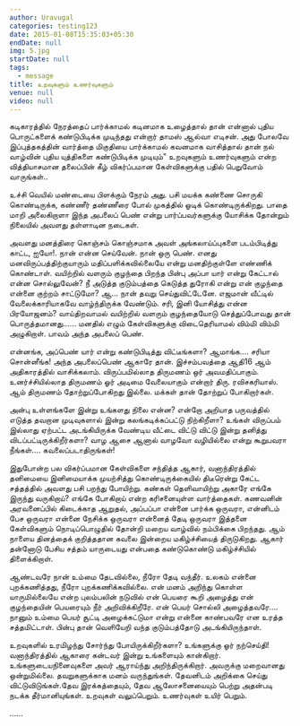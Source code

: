 ```yaml
---
author: Uravugal
categories: testing123
date: 2015-01-08T15:35:03+05:30
endDate: null
img: 5.jpg
startDate: null
tags: 
  - message
title: உறவுகளும் உணர்வுகளும்
venue: null
video: null
---
```


கடிகாரத்தில் நேரத்தைப் பார்க்காமல் கடினமாக உழைத்தால் தான் என்னால் புதிய பொருட்களைக் கண்டுபிடிக்க முடிந்தது என்றார் தாமஸ் ஆல்வா எடிசன். அது போலவே இப்புத்தகத்தின் வார்த்தை மிகுதியை பார்க்காமல் கவனமாக வாசித்தால் தான் நல் வாழ்வின் புதிய யுத்திகளை கண்டுபிடிக்க முடியும்" உறவுகளும் உணர்வுகளும் என்ற வித்தியாசமான தலைப்பின் கீழ் விகர்ப்பமான கேள்விகளுக்கு பதில் பெறுவோம்
வாருங்கள்..
<!--more-->

உச்சி வெயில் மண்டையை பிளக்கும் நேரம் அது. பசி மயக்க கண்ணை சொருகி கொண்டிருக்க, கண்ணீர் தண்ணீரை போல் முகத்தில் ஓடிக் கொண்டிருக்கிறது. பாதை மாறி அலைகிறாளா இந்த அபலைப் பெண் என்று பார்ப்பவர்களுக்கு யோசிக்க தோன்றும் நிலையில் அவளது தள்ளாடின நடைகள்.

அவளது மனத்திரை கொஞ்சம் கொஞ்சமாக அவள் அங்கலாய்ப்புகளை படம்பிடித்து காட்ட, ஐயோ!. நான் என்ன செய்வேன். நான் ஒரு பெண். எனது மனவிருப்பத்திற்குயாரும் மதிப்பளிக்கவில்லையே என்று மனதிற்குள்ளே எண்ணிக் கொண்டாள். வயிற்றில் வளரும் குழந்தை பிறந்த பின்பு அப்பா யார் என்று கேட்டால் என்ன சொல்லுவேன்? நீ அடுத்த குடும்பத்தை கெடுத்த துரோகி என்று என் குழந்தை என்னை குற்றம் சாட்டுமோ? ஆ... நான் தவறு செய்துவிட்டேனே. எஜமான் வீட்டில் வேலைக்காரியாகவே வாழ்ந்திருக்க வேண்டும். சரி, இனி யோசித்து என்ன பிரயோஜனம்? வாய்திறவாமல் வயிற்றில் வளரும் குழந்தையோடு செத்துப்போவது தான் பொருத்தமானது...... மனதில் எழும் கேள்விகளுக்கு விடைதெரியாமல் விம்மி விம்மி அழுகிறாள். பாவம் அந்த அபலைப் பெண்.

என்னங்க, அப்பெண் யார் என்று கண்டுபிடித்து விட்டீங்களா? ஆமாங்க.... சரியா சொன்னீங்க! அந்த அபலைப்பெண் ஆகாரே தான். இச்சம்பவத்தை ஆதி16 ஆம் அதிகாரத்தில் வாசிக்கலாம். விருப்பமில்லாத திருமணம் ஒர் அவமதிப்பாகும். உனர்ச்சியில்லாத திருமணம் ஓர் அடிமை வேலையாகும் என்றார் திரு. ரவிசகரியாஸ். ஆம் திருமணம் தோற்றுப்போகிறது இல்லை. மக்கள் தான் தோற்றுப் போகிறார்கள்.

அன்பு உள்ளங்களே இன்று உங்களது நிலை என்ன? என்றோ அறியாத பருவத்தில் எடுத்த தவறான முடிவுகளால் இன்று கலங்கடிக்கப்பட்டு நிற்கிறீளா? உங்கள் விருப்பம் இல்லாது ஏற்பட்ட அடங்கியிருக்க வேண்டிய வீட்டை விட்டு விட்டு இன்று தனித்து விடப்பட்டிருக்கிறீர்களா? வாழ ஆசை ஆனால் வாழவோ வழியில்லை என்று கூறுபவரா நீங்கள்.... கவலைப்படாதிருங்கள்!

இதுபோன்ற பல விகர்ப்பமான கேள்விகளை சந்தித்த ஆகார், வனாந்திரத்தில் தனிமையை இனிமையாக்க முயற்சித்து கொண்டிருக்கையில் திடீரென்று கேட்ட சத்தத்தில் அவளது பசி பறந்து போயிற்று. கண்கள் தெளிவாயிற்று அகாரே எங்கே இருந்து வருகிறாய்? எங்கே போகிறாய் என்ற கரிசனையுள்ள வார்த்தைகள். கணவனின் அரவனைப்பில் கிடைக்காத ஆறுதல், அப்பப்பா என்னை பார்க்க ஒருவரா, என்னிடம் பேச ஒருவரா என்னை நேசிக்க ஒருவரா என்னைத் தேடி ஒருவரா இத்தனை கேள்விகளும் நொடிப்பொழுதில் தோன்றி மறைய வாழ்வில் நம்பிக்கை பிறந்தது. ஆம் நாளைய தினத்தைக் குறித்ததான கவலை இன்றைய மகிழ்ச்சியைத் திருடுகிறது. ஆகார் தன்னோடு பேசிய சத்தம் யாருடையது என்பதை கண்டுகொண்டு மகிழ்ச்சியில் திளைக்கிறாள்.

ஆண்டவரே நான் உம்மை தேடவில்லை, நீரோ தேடி வந்தீர். உலகம் என்னை புறக்கணித்தது, நீரோ புறக்கணிக்கவில்லை. என் மனம் அறிந்து கொள்ள யாருமில்லையே என்ற புலம்பலின் நடுவில் என் பெயரை கூறி அழைத்து என் குழந்தையின் பெயரையும் நீர் அறிவிக்கிறீரே. என் பெயர் சொல்லி அழைத்தவரே.... நானும் உம்மை பெயர் சூட்டி அழைக்கட்டுமா என்று என்னை காண்பவரே என உரத்த சத்தமிட்டாள். பின்பு தான்
வெளியேறி வந்த குடும்பத்தோடு அடங்கியிருந்தாள்.

உறவுகளில் உரமிழந்து சோர்ந்து போயிருக்கிறீர்களா? உங்களுக்கு ஓர் நற்செய்தி!வனாந்திரத்தில் ஆகாரை கன்டவர் இன்று உங்களையும் கான்கிறார். உங்களுடையநினைவுகளை அவர் ஆராய்ந்து அறிந்திருக்கிறார். அவருக்கு மறைவானது ஒன்றுமில்லை. தவறுகளுக்காக மனம் வருந்துங்கள். தேவனிடம் அறிக்கை செய்து விட்டுவிடுங்கள்.தேவ இரக்கத்தையும், தேவ ஆலோசனையையும் பெற்று அதன்படி நடக்க
தீர்மானியுங்கள். உறவுகள் வலுப்பெறும். உணர்வுகள் உயிர் பெறும்.

......